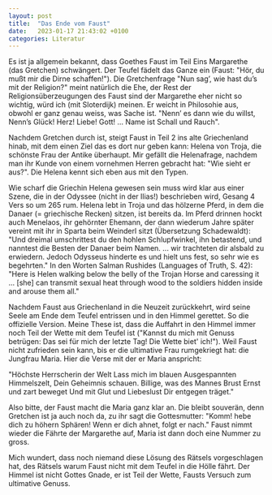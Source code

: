 ```yaml
---
layout: post
title:  "Das Ende vom Faust"
date:   2023-01-17 21:43:02 +0100
categories: Literatur
---
```

Es ist ja allgemein bekannt, dass Goethes Faust im Teil Eins Margarethe (das Gretchen) schwängert. Der Teufel fädelt das Ganze ein (Faust: "Hör, du mußt mir die Dirne schaffen!"). Die Gretchenfrage "Nun sag’, wie hast du’s mit der Religion?" meint natürlich die Ehe, der Rest der Religionsüberzeugungen des Faust sind der Margarethe eher nicht so wichtig, würd ich (mit Sloterdijk) meinen. Er weicht in Philosohie aus, obwohl er ganz genau weiss, was Sache ist. "Nenn’ es dann wie du willst,
Nenn’s Glück! Herz! Liebe! Gott! ... Name ist Schall und Rauch".

Nachdem Gretchen durch ist, steigt Faust in Teil 2 ins alte Griechenland hinab, mit dem einen Ziel das es dort nur geben kann: Helena von Troja, die schönste Frau der Antike überhaupt. Mir gefällt die Helenafrage, nachdem man ihr Kunde von einem vornehmen Herren gebracht hat: "Wie sieht er aus?". Die Helena kennt sich eben aus mit den Typen.

Wie scharf die Griechin Helena gewesen sein muss wird klar aus einer Szene, die in der Odyssee (nicht in der Ilias!) beschrieben wird, Gesang 4 Vers so um 265 rum. Helena lebt in Troja und das hölzerne Pferd, in dem die Danaer (=  griechische Recken) sitzen, ist bereits da. Im Pferd drinnen hockt auch Menelaos, ihr gehörnter Ehemann, der dann wiederum Jahre später vereint mit ihr in Sparta beim Weinderl sitzt (Übersetzung Schadewaldt): "Und dreimal umschrittest du den hohlen Schlupfwinkel, ihn betastend, und nanntest die Besten der Danaer beim Namen. ... wir trachteten dir alsbald zu erwiedern. Jedoch Odysseus hinderte es und hielt uns fest, so sehr wie es begehrten." In den Worten Salman Rushides (Languages of Truth, S. 42): "Here is Helen walking below the belly of the Trojan Horse and caressing it ... [she] can transmit sexual heat through wood to the soldiers hidden inside and arouse them all."


Nachdem Faust aus Griechenland in die Neuzeit zurückkehrt, wird seine Seele am Ende dem Teufel entrissen und in den Himmel gerettet. So die offizielle Version. Meine These ist, dass die Auffahrt in den Himmel immer noch Teil der Wette mit dem Teufel ist ("Kannst du mich mit Genuss betrügen: Das sei für mich der letzte Tag! Die Wette biet' ich!"). Weil Faust nicht zufrieden sein kann, bis er die ultimative Frau rumgekriegt hat: die Jungfrau Maria. Hier die Verse mit der er Maria anspricht:

  "Höchste Herrscherin der Welt
  Lass mich im blauen
  Ausgespannten Himmelszelt,
  Dein Geheimnis schauen.
  Billige, was des Mannes Brust
  Ernst und zart beweget
  Und mit Glut und Liebeslust
  Dir entgegen träget."

Also bitte, der Faust macht die Maria ganz klar an. Die bleibt souverän, denn Gretchen ist ja auch noch da, zu ihr sagt die Gottesmutter: "Komm! hebe dich zu höhern Sphären! Wenn er dich ahnet, folgt er nach." Faust nimmt wieder die Fährte der Margarethe auf, Maria ist dann doch eine Nummer zu gross.

Mich wundert, dass noch niemand diese Lösung des Rätsels vorgeschlagen hat, des Rätsels warum Faust nicht mit dem Teufel in die Hölle fährt. Der Himmel ist nicht Gottes Gnade, er ist Teil der Wette, Fausts Versuch zum ultimative Genuss.
